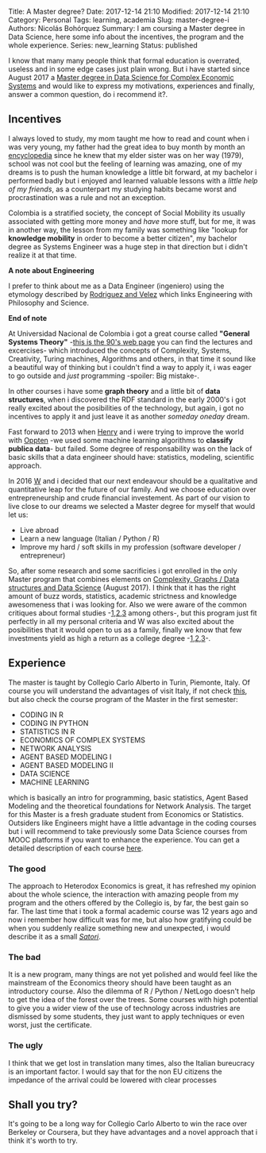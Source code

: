 Title: A Master degree?
Date: 2017-12-14 21:10
Modified: 2017-12-14 21:10
Category: Personal
Tags: learning, academia
Slug: master-degree-i
Authors: Nicolás Bohórquez
Summary: I am coursing a Master degree in Data Science, here some info about the incentives, the program and the whole experience.
Series: new_learning
Status: published

I know that many many people think that formal education is overrated, useless and in some edge cases just plain wrong. But i have started since August 2017 a [Master degree in Data Science for Complex Economic Systems](http://madas.carloalberto.org) and would like to express my motivations, experiences and finally, answer a common question, do i recommend it?.


## Incentives

I always loved to study, my mom taught me how to read and count when i was very young, my father had the great idea to buy month by month an [encyclopedia](https://www.amazon.com/Vox%C2%AD%C2%ADLexis%C2%AD22-Diccionario-Enciclopedia-23-vols/dp/0828855544) since he knew that my elder sister was on her way (1979), school was not cool but the feeling of learning was amazing, one of my dreams is to push the human knowledge a little bit forward, at my bachelor i performed badly but i enjoyed and learned valuable lessons with a _little help of my friends_, as a counterpart my studying habits became worst and procrastination was a rule and not an exception.

Colombia is a stratified society, the concept of Social Mobility its usually associated with getting more money and _have_ more stuff, but for me, it was in another way, the lesson from my family was something like "lookup for __knowledge mobility__ in order to become a better citizen", my bachelor degree as Systems Engineer was a huge step in that direction but i didn't realize it at that time.

__A note about Engineering__

I prefer to think about me as a Data Engineer (ingeniero) using the etymology described by [Rodriguez and Velez](https://juliangiraldo.files.wordpress.com/2007/05/etimologia-del-termino-ingeniero.pdf) which links Engineering with Philosophy and Science.

__End of note__

At Universidad Nacional de Colombia i got a great course called __"General Systems Theory"__ -[this is the 90's web page](http://disi.unal.edu.co/~lctorress/tgs/tgs001.htm) you can find the lectures and excercises- which introduced the concepts of Complexity, Systems, Creativity, Turing machines, Algorithms and others, in that time it sound like a beautiful way of thinking but i couldn't find a way to apply it, i was eager to go outside and _just_ programming -spoiler: Big mistake-.

In other courses i have some __graph theory__ and a little bit of __data structures__, when i discovered the RDF standard in the early 2000's i got really excited about the posibilities of the technology, but again, i got no incentives to apply it and just leave it as another _someday oneday_ dream.

Fast forward to 2013 when [Henry](https://twitter.com/tufla) and i were trying to improve the world with [Oppten](http://nicolasbohorquez.netlify.com/projects/past/#oppten) -we used some machine learning algorithms to __classify publica data__- but failed. Some degree of responsability was on the lack of basic skills that a data engineer should have: statistics, modeling, scientific approach.

In 2016 [W](https://tiempofueraw.wordpress.com/acerca-de/) and i decided that our next endeavour should be a qualitative and quantitative leap for the future of our family. And we choose education over entrepreneurship and crude financial investement. As part of our vision to live close to our dreams we selected a Master degree for myself that would let us:

- Live abroad
- Learn a new language (Italian / Python / R)
- Improve my hard / soft skills in my profession (software developer / entrepreneur)

So, after some research and some sacrificies i got enrolled in the only Master program that combines elements on [Complexity, Graphs / Data structures and Data Science](http://madas.carloalberto.org) (August 2017). I think that it has the right amount of buzz words, statistics, academic 	strictness and knowledge awesomeness that i was looking for. Also we were aware of the common critiques about formal studies -[1](https://www.linkedin.com/pulse/why-i-left-my-masters-program-charles-pensig-1),[2](https://blog.stitchdata.com/5-things-you-should-know-before-getting-a-degree-in-data-science-40cddf44aac3),[3](https://www.forbes.com/sites/metabrown/2016/07/29/4-reasons-not-to-get-that-masters-in-data-science/#2bd3afed40c0) among others-, but this program just fit perfectly in all my personal criteria and W was also excited about the posibilities that it would open to us as a family, finally we know that few investments yield as high a return as a college degree -[1](https://www.brookings.edu/research/thirteen-economic-facts-about-social-mobility-and-the-role-of-education/),[2](https://www.equalitytrust.org.uk/social-mobility-and-education),[3](https://blogs.worldbank.org/futuredevelopment/how-can-we-reduce-high-income-inequality)-.

## Experience

The master is taught by Collegio Carlo Alberto in Turin, Piemonte, Italy. Of course you will understand the advantages of visit Italy, if not check [this](http://www.italia.it/en/home.html), but also check the course program of the Master in the first semester:

- CODING IN R
- CODING IN PYTHON
- STATISTICS IN R
- ECONOMICS OF COMPLEX SYSTEMS
- NETWORK ANALYSIS
- AGENT BASED MODELING I
- AGENT BASED MODELING II
- DATA SCIENCE
- MACHINE LEARNING

which is basically an intro for programming, basic statistics, Agent Based Modeling and the theoretical foundations for Network Analysis. The target for this Master is a fresh graduate student from Economics or Statistics. Outsiders like Engineers might have a little advantage in the coding courses but i will recommend to take previously some Data Science courses from MOOC platforms if you want to enhance the experience. You can get a detailed description of each course [here](http://www.madas.carloalberto.org/course-program/).

### The good

The approach to Heterodox Economics is great, it has refreshed my opinion about the whole science, the interaction with amazing people from my program and the others offered by the Collegio is, by far, the best gain so far. The last time that i took a formal academic course was 12 years ago and now i remember how difficult was for me, but also how gratifying could be when you suddenly realize something new and unexpected, i would describe it as a small _[Satori](https://en.wikipedia.org/wiki/Satori)_.

### The bad

It is a new program, many things are not yet polished and would feel like the mainstream of the Economics theory should have been taught as an introductory course. Also the dilemma of R / Python / NetLogo doesn't help to get the idea of the forest over the trees. Some courses with high potential to give you a wider view of the use of technology across industries are dismissed by some students, they just want to apply techniques or even worst, just the certificate.

### The ugly

I think that we get lost in translation many times, also the Italian bureucracy is an important factor. I would say that for the non EU citizens the impedance of the arrival could be lowered with clear processes

## Shall you try?

It's going to be a long way for Collegio Carlo Alberto to win the race over Berkeley or Coursera, but they have advantages and a novel approach that i think it's worth to try.
